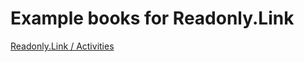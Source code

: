 # Example books for Readonly.Link

[Readonly.Link / Activities](https://readonly.link/authors/https://readonly.link/contents/author.json/-/activities)
